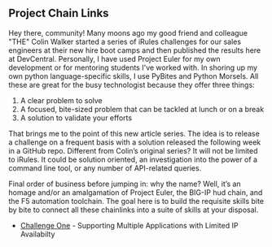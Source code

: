 Project Chain Links
-------------------

Hey there, community! Many moons ago my good friend and colleague "THE" Colin Walker 
started a series of iRules challenges for our sales engineers at their new hire boot 
camps and then published the results here at DevCentral. Personally, I have used 
Project Euler for my own development or for mentoring students I've worked with. 
In shoring up my own python language-specific skills, I use PyBites and Python Morsels. 
All these are great for the busy technologist because they offer three things:

1. A clear problem to solve
2. A focused, bite-sized problem that can be tackled at lunch or on a break
3. A solution to validate your efforts

That brings me to the point of this new article series. The idea is to release a 
challenge on a frequent basis with a solution released the following week in a GitHub
repo. Different from Colin’s original series? It will not be limited to iRules. It 
could be solution oriented, an investigation into the power of a command line tool, 
or any number of API-related queries.

Final order of business before jumping in: why the name? Well, it’s an homage and/or 
an amalgamation of Project Euler, the BIG-IP hud chain, and the F5 automation toolchain. 
The goal here is to build the requisite skills bite by bite to connect all these 
chainlinks into a suite of skills at your disposal.

- [Challenge One](challenge_1/solution_overview.md) - Supporting Multiple Applications with Limited IP Availabilty